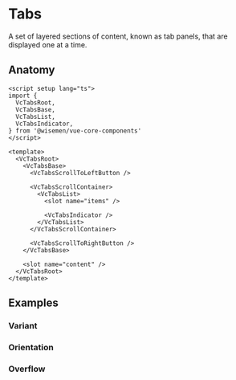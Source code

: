 # Tabs

A set of layered sections of content, known as tab panels, that are displayed one at a time.

<ComponentPreview name="tabs/examples/main" />

## Anatomy

```vue
<script setup lang="ts">
import {
  VcTabsRoot,
  VcTabsBase,
  VcTabsList,
  VcTabsIndicator,
} from '@wisemen/vue-core-components'
</script>

<template>
  <VcTabsRoot>
    <VcTabsBase>
      <VcTabsScrollToLeftButton />

      <VcTabsScrollContainer>
        <VcTabsList>
          <slot name="items" />

          <VcTabsIndicator />
        </VcTabsList>
      </VcTabsScrollContainer>

      <VcTabsScrollToRightButton />
    </VcTabsBase>

    <slot name="content" />
  </VcTabsRoot>
</template>
```

## Examples

### Variant

<ComponentPreview name="tabs/examples/variant" />

### Orientation

<ComponentPreview name="tabs/examples/orientation" />

### Overflow

<ComponentPreview name="tabs/examples/overflow" />

<!-- @include: ./tabs-meta.md -->

<ClassConfig />
